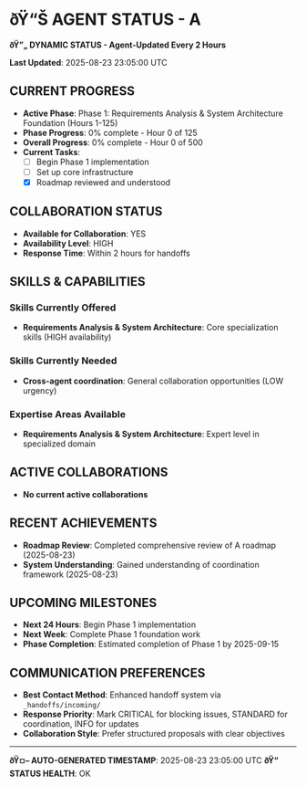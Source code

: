 ﻿# ðŸ“Š **AGENT STATUS - A**
**ðŸ”„ DYNAMIC STATUS - Agent-Updated Every 2 Hours**

**Last Updated**: 2025-08-23 23:05:00 UTC

## **CURRENT PROGRESS**
- **Active Phase**: Phase 1: Requirements Analysis & System Architecture Foundation (Hours 1-125)
- **Phase Progress**: 0% complete - Hour 0 of 125
- **Overall Progress**: 0% complete - Hour 0 of 500
- **Current Tasks**: 
  - [ ] Begin Phase 1 implementation
  - [ ] Set up core infrastructure
  - [x] Roadmap reviewed and understood

## **COLLABORATION STATUS**
- **Available for Collaboration**: YES
- **Availability Level**: HIGH
- **Response Time**: Within 2 hours for handoffs

## **SKILLS & CAPABILITIES**

### **Skills Currently Offered**
- **Requirements Analysis & System Architecture**: Core specialization skills (HIGH availability)

### **Skills Currently Needed**
- **Cross-agent coordination**: General collaboration opportunities (LOW urgency)

### **Expertise Areas Available**
- **Requirements Analysis & System Architecture**: Expert level in specialized domain

## **ACTIVE COLLABORATIONS**
- **No current active collaborations**

## **RECENT ACHIEVEMENTS**
- **Roadmap Review**: Completed comprehensive review of A roadmap (2025-08-23)
- **System Understanding**: Gained understanding of coordination framework (2025-08-23)

## **UPCOMING MILESTONES**
- **Next 24 Hours**: Begin Phase 1 implementation
- **Next Week**: Complete Phase 1 foundation work
- **Phase Completion**: Estimated completion of Phase 1 by 2025-09-15

## **COMMUNICATION PREFERENCES**
- **Best Contact Method**: Enhanced handoff system via `_handoffs/incoming/`
- **Response Priority**: Mark CRITICAL for blocking issues, STANDARD for coordination, INFO for updates
- **Collaboration Style**: Prefer structured proposals with clear objectives

---
**ðŸ¤– AUTO-GENERATED TIMESTAMP**: 2025-08-23 23:05:00 UTC
**ðŸ“ STATUS HEALTH**: OK
